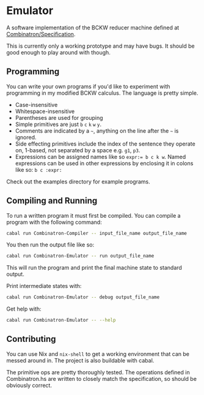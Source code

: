 # Emulator

A software implementation of the BCKW reducer machine defined at
[Combinatron/Specification](https://github.com/Combinatron/Specification).

This is currently only a working prototype and may have bugs. It should be good
enough to play around with though.

## Programming

You can write your own programs if you'd like to experiment with programming in
my modified BCKW calculus. The language is pretty simple.

* Case-insensitive
* Whitespace-insensitive
* Parentheses are used for grouping
* Simple primitives are just `b` `c` `k` `w` `y`.
* Comments are indicated by a `~`, anything on the line after the `~` is ignored.
* Side effecting primitives include the index of the sentence they operate on,
  1-based, not separated by a space e.g. `g1`, `p3`.
* Expressions can be assigned names like so `expr:= b c k w`. Named expressions
  can be used in other expressions by enclosing it in colons like so: `b c :expr:`

Check out the examples directory for example programs.

## Compiling and Running

To run a written program it must first be compiled. You can compile a program
with the following command:

```bash
cabal run Combinatron-Compiler -- input_file_name output_file_name
```

You then run the output file like so:

```bash
cabal run Combinatron-Emulator -- run output_file_name
```

This will run the program and print the final machine state to standard output.

Print intermediate states with:

```bash
cabal run Combinatron-Emulator -- debug output_file_name
```

Get help with:

```bash
cabal run Combinatron-Emulator -- --help
```

## Contributing

You can use Nix and `nix-shell` to get a working environment that can be messed
around in. The project is also buildable with cabal.

The primitive ops are pretty thoroughly tested. The operations defined in
Combinatron.hs are written to closely match the specification, so should be
obviously correct.
